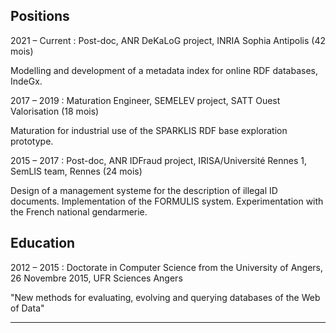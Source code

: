 ## Positions

2021 – Current : Post-doc, ANR DeKaLoG project, INRIA Sophia Antipolis (42 mois)

Modelling and development of a metadata index for online RDF databases, IndeGx.

2017 – 2019 : Maturation Engineer, SEMELEV project, SATT Ouest Valorisation (18 mois)


Maturation for industrial use of the SPARKLIS RDF base exploration prototype.

2015 – 2017 : Post-doc, ANR IDFraud project, IRISA/Université Rennes 1, SemLIS team, Rennes (24 mois)

Design of a management systeme for the description of illegal ID documents. Implementation of the FORMULIS system. Experimentation with the French national gendarmerie.

## Education

2012 – 2015 : Doctorate in Computer Science from the University of Angers, 26 Novembre 2015, UFR Sciences
Angers  

"New methods for evaluating, evolving and querying databases of the Web of Data"

---